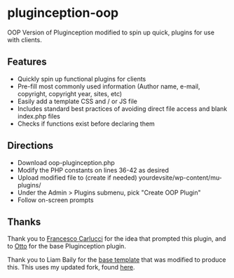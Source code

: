 # pluginception-oop
OOP Version of Pluginception modified to spin up quick, plugins for use with clients.


## Features
* Quickly spin up functional plugins for clients
* Pre-fill most commonly used information (Author name, e-mail, copyright, copyright year, sites, etc)
* Easily add a template CSS and / or JS file
* Includes standard best practices of avoiding direct file access and blank index.php files
* Checks if functions exist before declaring them

## Directions
* Download oop-pluginception.php
* Modify the PHP constants on lines 36-42 as desired
* Upload modified file to (create if needed) yourdevsite/wp-content/mu-plugins/
* Under the Admin > Plugins submenu, pick "Create OOP Plugin"
* Follow on-screen prompts

## Thanks
Thank you to [Francesco Carlucci](https://github.com/FrancescoCarlucci/) for the idea that prompted this plugin, and to [Otto](http://ottopress.com/) for the base Pluginception plugin.

Thank you to Liam Baily for the [base template](https://github.com/LiamBailey/wordpress-plugin-simple-boilerplate) that was modified to produce this. This uses my updated fork, found [here](https://github.com/duplaja/wordpress-plugin-simple-boilerplate).
